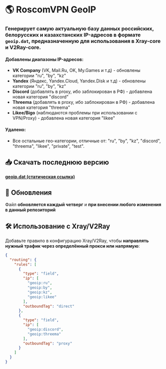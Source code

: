 # 🌎 RoscomVPN GeoIP

### Генерирует самую актуальную базу данных **российских, белорусских и казахстанских IP-адресов** в формате `geoip.dat`, предназначенную для использования в **Xray-core** и **V2Ray-core**.

#### Добавлены диапазоны IP-адресов:
- **VK Company** (VK, Mail.Ru, OK, My.Games и т.д) - обновлены категории "ru", "by", "kz"
- **Yandex** (Яндекс, Yandex.Cloud, Yandex.Disk и т.д) - обновлены категории "ru", "by", "kz"
- **Discord** (добавлять в proxy, ибо заблокирован в РФ) - добавлена новая категория "discord"
- **Threema** (добавлять в proxy, ибо заблокирован в РФ) - добавлена новая категория "threema"
- **Likee/Bigo** (наблюдаются проблемы при использовании с VPN/Proxy) - добавлена новая категория "likee"

#### Удалено:
- Все остальные гео-категории, отличные от: "ru", "by", "kz", "discord", "threema", "likee", "private", "test".

## 📥 **Скачать последнюю версию**  
[**geoip.dat (cтатическая ссылка)**](https://github.com/hydraponique/roscomvpn-geoip/releases/latest/download/geoip.dat)

## 📅 Обновления
Файл **обновляется каждый четверг** и **при внесении любого изменения в данный репозиторий**

## 🛠 Использование с Xray/V2Ray
Добавьте правило в конфигурацию Xray/V2Ray, чтобы **направлять нужный трафик через определённый прокси или напрямую**:

```json
{
  "routing": {
    "rules": [
      {
        "type": "field",
        "ip": [
          "geoip:ru",
          "geoip:by",
          "geoip:kz",
          "geoip:likee"
        ],
        "outboundTag": "direct"
      },
      {
        "type": "field",
        "ip": [
          "geoip:discord",
          "geoip:threema"
        ],
        "outboundTag": "proxy"
      }
    ]
  }
}
```
